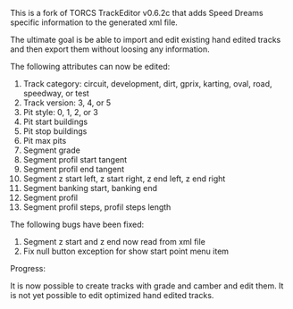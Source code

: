 This is a fork of TORCS TrackEditor v0.6.2c that adds Speed Dreams specific information to the generated xml file.

The ultimate goal is be able to import and edit existing hand edited tracks and then export them without loosing any information. 

The following attributes can now be edited:
1. Track category: circuit, development, dirt, gprix, karting, oval, road, speedway, or test
2. Track version: 3, 4, or 5
3. Pit style: 0, 1, 2, or 3
4. Pit start buildings
5. Pit stop buildings
6. Pit max pits
7. Segment grade
8. Segment profil start tangent
9. Segment profil end tangent
10. Segment z start left, z start right, z end left, z end right
11. Segment banking start, banking end
12. Segment profil
13. Segment profil steps, profil steps length

The following bugs have been fixed:
1. Segment z start and z end now read from xml file
2. Fix null button exception for show start point menu item

Progress:

It is now possible to create tracks with grade and camber and edit them.  It is not yet possible to edit optimized hand edited tracks.
